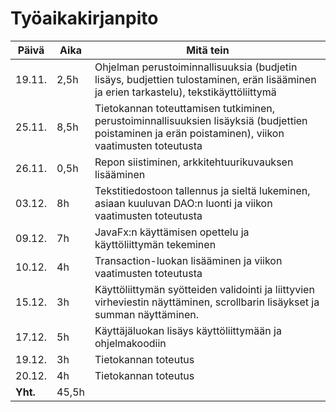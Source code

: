 # Työaikakirjanpito

**Päivä** | **Aika** | **Mitä tein** 
------------ | ------------- | -------------
19.11. | 2,5h | Ohjelman perustoiminnallisuuksia (budjetin lisäys, budjettien tulostaminen, erän lisääminen ja erien tarkastelu), tekstikäyttöliittymä
25.11. | 8,5h | Tietokannan toteuttamisen tutkiminen, perustoiminnallisuuksien lisäyksiä (budjettien poistaminen ja erän poistaminen), viikon vaatimusten toteutusta
26.11. | 0,5h | Repon siistiminen, arkkitehtuurikuvauksen lisääminen
03.12. | 8h | Tekstitiedostoon tallennus ja sieltä lukeminen, asiaan kuuluvan DAO:n luonti ja viikon vaatimusten toteutusta
09.12. | 7h | JavaFx:n käyttämisen opettelu ja käyttöliittymän tekeminen 
10.12. | 4h | Transaction-luokan lisääminen ja viikon vaatimusten toteutusta
15.12. | 3h | Käyttöliittymän syötteiden validointi ja liittyvien virheviestin näyttäminen, scrollbarin lisäykset ja summan näyttäminen. 
17.12. | 5h | Käyttäjäluokan lisäys käyttöliittymään ja ohjelmakoodiin
19.12. | 3h | Tietokannan toteutus
20.12. | 4h | Tietokannan toteutus
**Yht.** | 45,5h |
